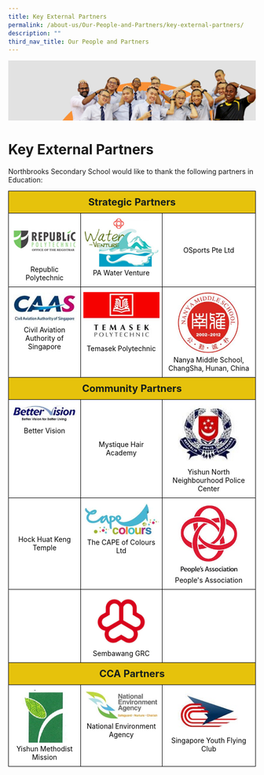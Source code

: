 ```yaml
---
title: Key External Partners
permalink: /about-us/Our-People-and-Partners/key-external-partners/
description: ""
third_nav_title: Our People and Partners
---
```

![](/images/about_us.jpg)

Key External Partners
=====================

Northbrooks Secondary School would like to thank the following partners in Education:

<style type="text/css">
.tg  {border-collapse:collapse;border-spacing:0;}
.tg td{border-color:black;border-style:solid;border-width:1px;
  overflow:hidden;padding:10px 5px;word-break:normal;}
.tg th{border-color:black;border-style:solid;border-width:1px;
  font-weight:normal;overflow:hidden;padding:10px 5px;word-break:normal;}
.tg .tg-m5dr{background-color:#E6C20C;color:#141D1C;font-size:20px;font-weight:bold;text-align:center;vertical-align:middle}
.tg .tg-7yig{background-color:#FFF;text-align:center;vertical-align:top}
.tg .tg-f4yw{background-color:#FFF;text-align:center;vertical-align:middle}
</style>
<table class="tg">
<thead>
  <tr>
    <th class="tg-m5dr" colspan="3"><span style="color:#141D1C;background-color:#E6C20C">Strategic Partners</span></th>
  </tr>
</thead>
<tbody>
  <tr>
    <td class="tg-7yig"><img src="/images/RP_Logo.gif" style="width:100%"><br><span style="font-weight:400;color:#000">Republic Polytechnic</span></td>
    <td class="tg-7yig"><img src="/images/PA%20Water%20Venture.jpg" style="width:100%"><br><span style="font-weight:400;color:#000">PA Water Venture</span></td>
    <td class="tg-f4yw"><span style="color:#000;background-color:#FFF">OSports Pte Ltd</span></td>
  </tr>
  <tr>
    <td class="tg-7yig"><img src="/images/CAAS.jpg" style="width:100%"><br><span style="font-weight:400;color:#000">Civil Aviation Authority of Singapore</span></td>
    <td class="tg-7yig"><img src="/images/Temasek%20Poly.jpg" style="width:100%"><br><span style="font-weight:400;color:#000">Temasek Polytechnic</span></td>
    <td class="tg-7yig"><img src="/images/nanya_middle.jpg" style="width:70%"><br><span style="font-weight:400;color:#000">Nanya Middle School, ChangSha, Hunan, China</span></td>
  </tr>
  <tr>
    <td class="tg-m5dr" colspan="3"><span style="color:#141D1C;background-color:#E6C20C">Community Partners</span></td>
  </tr>
  <tr>
    <td class="tg-7yig"><img src="/images/Better%20Vision.jpg" style="width:100%"><br><span style="font-weight:400;color:#000">Better Vision</span></td>
    <td class="tg-f4yw"><span style="color:#000;background-color:#FFF">Mystique Hair Academy</span></td>
    <td class="tg-7yig"><img src="/images/Yishun%20NPC.jpg" style="width:70%"><br><span style="font-weight:400;color:#000">Yishun North Neighbourhood Police Center</span></td>
  </tr>
  <tr>
    <td class="tg-f4yw"><span style="color:#000;background-color:#FFF">Hock Huat Keng Temple</span></td>
    <td class="tg-7yig"><img src="/images/CAPE%20of%20Colours%20Ltd.jpg" style="width:100%"><br><span style="font-weight:400;color:#000">The CAPE of Colours Ltd</span></td>
    <td class="tg-7yig"><img src="/images/Nee%20Soon%20East%20and%20Nee%20Soon%20South%20CC.jpg" style="width:70%"><br><span style="font-weight:400;color:#000">People's Association</span></td>
  </tr>
  <tr>
    <td class="tg-f4yw"><span style="color:#000;background-color:#FFF"> </span></td>
    <td class="tg-7yig"><img src="/images/Sembawang.jpeg" style="width:70%"><br><span style="font-weight:400;color:#000">Sembawang GRC</span></td>
    <td class="tg-f4yw"><span style="color:#000;background-color:#FFF"> </span></td>
  </tr>
  <tr>
    <td class="tg-m5dr" colspan="3"><span style="color:#141D1C;background-color:#E6C20C">CCA Partners</span></td>
  </tr>
  <tr>
    <td class="tg-7yig"><img src="/images/Yishun.jpg" style="width:70%"><br><span style="font-weight:400;color:#000">Yishun Methodist Mission</span></td>
    <td class="tg-7yig"><img src="/images/NEA.jpeg" style="width:100%"><br><span style="font-weight:400;color:#000">National Environment Agency</span></td>
    <td class="tg-7yig"><img src="/images/Singapore%20Youth%20Flying%20Club.jpg" style="width:70%"><br><span style="font-weight:400;color:#000">Singapore Youth Flying Club</span></td>
  </tr>
</tbody>
</table>